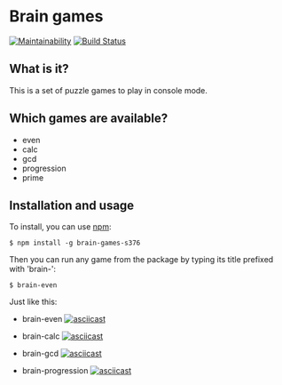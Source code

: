 # Brain games

[![Maintainability](https://api.codeclimate.com/v1/badges/d02f1e74374dab879c0f/maintainability)](https://codeclimate.com/github/k5md/project-lvl1-s376/maintainability)
[![Build Status](https://travis-ci.com/k5md/project-lvl1-s376.svg?branch=master)](https://travis-ci.com/k5md/project-lvl1-s376)

## What is it?

This is a set of puzzle games to play in console mode.

## Which games are available?

- even
- calc
- gcd
- progression
- prime

## Installation and usage
To install, you can use [npm](https://npmjs.org/):
```
$ npm install -g brain-games-s376
```

Then you can run any game from the package by typing its title prefixed with 'brain-':
```
$ brain-even
```

Just like this:

- brain-even
[![asciicast](https://asciinema.org/a/cp9EuNJ9oxI7nG0DAStO5BmBy.svg)](https://asciinema.org/a/cp9EuNJ9oxI7nG0DAStO5BmBy)

- brain-calc
[![asciicast](https://asciinema.org/a/v7j6gx5rEReAGSNxB7xhb7eZK.svg)](https://asciinema.org/a/v7j6gx5rEReAGSNxB7xhb7eZK)

- brain-gcd
[![asciicast](https://asciinema.org/a/KTk1o3nBrxMJuEf6p9srSLN3i.svg)](https://asciinema.org/a/KTk1o3nBrxMJuEf6p9srSLN3i)

- brain-progression
[![asciicast](https://asciinema.org/a/eOwlR9OVu8FLWbtIsggjQtTq4.svg)](https://asciinema.org/a/eOwlR9OVu8FLWbtIsggjQtTq4)